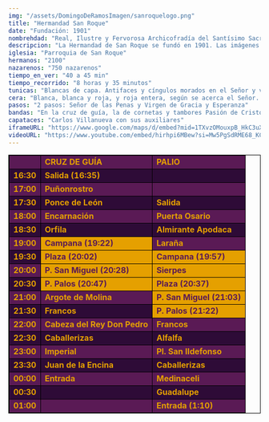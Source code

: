 ```yaml
---
img: "/assets/DomingoDeRamosImagen/sanroquelogo.png"
title: "Hermandad San Roque"
date: "Fundación: 1901"
nombrehdad: "Real, Ilustre y Fervorosa Archicofradía del Santísimo Sacramento, Pura y Limpia Concepción y Ánimas Benditas, Santísimo Cristo de San Agustín y Hermandad de Nazarenos de Nuestro Padre Jesús de las Penas y Nuestra Señora de Gracia y Esperanza"
descripcion: "La Hermandad de San Roque se fundó en 1901. Las imágenes originales se perdieron en el incendio que sufrió el templo en 1936. Fue en 1990 cuando incorporó al título de la corporación al Santísimo Cristo de San Agustín. La coronación de la Virgen de Gracia y Esperanza la llevó a cabo el cardenal Segura en 1947 y obtuvo el rango canónico en 1998.Se destaca su tránsito por la mítica calle Caballerizas y por Medinaceli, Imperial y Calería en su recorrido de regreso al templo. El sonido de las caídas del paso del palio es uno de los más característicos de la Semana Santa."
iglesia: "Parroquia de San Roque"
hermanos: "2100"
nazarenos: "750 nazarenos"
tiempo_en_ver: "40 a 45 min"
tiempo_recorrido: "8 horas y 35 minutos"
tunicas: "Blancas de capa. Antifaces y cíngulos morados en el Señor y verdes en la Virgen"
cera: "Blanca, blanca y roja, y roja entera, según se acerca el Señor. Blanca, blanca y verde, y verde, según se acerca la Virgen"
pasos: "2 pasos: Señor de las Penas y Virgen de Gracia y Esperanza"
bandas: "En la cruz de guía, la de cornetas y tambores Pasión de Cristo. La banda Jesús Nazareno (Huelva), tras el Señor. La Cruz Roja, tras el palio"
capataces: "Carlos Villanueva con sus auxiliares"
iframeURL: "https://www.google.com/maps/d/embed?mid=1TXvzOMouxpB_HkC3uX4pw9CkdsSwN89v&ehbc=2E312F"
videoURL: "https://www.youtube.com/embed/hirhpi6MBew?si=Mw5PgSdRME68_KCO"
---
```


<table class="recorrido" style="width: 100%; border-collapse: collapse; text-align: left; border: 1px solid black;">
  <tbody>
    <tr style="background-color: #5a1a55; color: #e5a000; font-weight: bold;">
      <td style="border: 1px solid black; text-align: center;"></td>
      <td style="border: 1px solid black;">CRUZ DE GUÍA</td>
      <td style="border: 1px solid black;">PALIO</td>
    </tr>
    <tr style="background-color: #2e0b37; color: #e5a000; font-weight: bold;">
      <td style="border: 1px solid black; text-align: center;">16:30</td>
      <td style="border: 1px solid black;">Salida (16:35)</td>
      <td style="border: 1px solid black;"></td>
    </tr>
    <tr style="background-color: #5a1a55; color: #e5a000; font-weight: bold;">
      <td style="border: 1px solid black; text-align: center;">17:00</td>
      <td style="border: 1px solid black;">Puñonrostro</td>
      <td style="border: 1px solid black;"></td>
    </tr>
    <tr style="background-color: #2e0b37; color: #e5a000; font-weight: bold;">
      <td style="border: 1px solid black; text-align: center;">17:30</td>
      <td style="border: 1px solid black;">Ponce de León</td>
      <td style="border: 1px solid black;">Salida</td>
    </tr>
    <tr style="background-color: #5a1a55; color: #e5a000; font-weight: bold;">
      <td style="border: 1px solid black; text-align: center;">18:00</td>
      <td style="border: 1px solid black;">Encarnación</td>
      <td style="border: 1px solid black;">Puerta Osario</td>
    </tr>
    <tr style="background-color: #2e0b37; color: #e5a000; font-weight: bold;">
      <td style="border: 1px solid black; text-align: center;">18:30</td>
      <td style="border: 1px solid black;">Orfila</td>
      <td style="border: 1px solid black;">Almirante Apodaca</td>
    </tr>
    <tr style="background-color: #5a1a55; color: #e5a000; font-weight: bold;">
      <td style="border: 1px solid black; text-align: center;">19:00</td>
      <td style="border: 1px solid black; background-color: #e5a000; color: #5a1a55;">Campana (19:22)</td>
      <td style="border: 1px solid black;">Laraña</td>
    </tr>
    <tr style="background-color: #2e0b37; color: #e5a000; font-weight: bold;">
      <td style="border: 1px solid black; text-align: center;">19:30</td>
      <td style="border: 1px solid black; background-color: #e5a000; color: #5a1a55;">Plaza (20:02)</td>
      <td style="border: 1px solid black; background-color: #e5a000; color: #5a1a55;">Campana (19:57)</td>
    </tr>
    <tr style="background-color: #5a1a55; color: #e5a000; font-weight: bold;">
      <td style="border: 1px solid black; text-align: center;">20:00</td>
      <td style="border: 1px solid black; background-color: #e5a000; color: #5a1a55;">P. San Miguel (20:28)</td>
      <td style="border: 1px solid black; background-color: #e5a000; color: #5a1a55;">Sierpes</td>
    </tr>
    <tr style="background-color: #2e0b37; color: #e5a000; font-weight: bold;">
      <td style="border: 1px solid black; text-align: center;">20:30</td>
      <td style="border: 1px solid black; background-color: #e5a000; color: #5a1a55;">P. Palos (20:47)</td>
      <td style="border: 1px solid black; background-color: #e5a000; color: #5a1a55;">Plaza (20:37)</td>
    </tr>
    <tr style="background-color: #5a1a55; color: #e5a000; font-weight: bold;">
      <td style="border: 1px solid black; text-align: center;">21:00</td>
      <td style="border: 1px solid black;">Argote de Molina</td>
      <td style="border: 1px solid black; background-color: #e5a000; color: #5a1a55;">P. San Miguel (21:03)</td>
    </tr>
    <tr style="background-color: #2e0b37; color: #e5a000; font-weight: bold;">
      <td style="border: 1px solid black; text-align: center;">21:30</td>
      <td style="border: 1px solid black;">Francos</td>
      <td style="border: 1px solid black; background-color: #e5a000; color: #5a1a55;">P. Palos (21:22)</td>
    </tr>
    <tr style="background-color: #5a1a55; color: #e5a000; font-weight: bold;">
      <td style="border: 1px solid black; text-align: center;">22:00</td>
      <td style="border: 1px solid black;">Cabeza del Rey Don Pedro</td>
      <td style="border: 1px solid black;">Francos</td>
    </tr>
    <tr style="background-color: #2e0b37; color: #e5a000; font-weight: bold;">
      <td style="border: 1px solid black; text-align: center;">22:30</td>
      <td style="border: 1px solid black;">Caballerizas</td>
      <td style="border: 1px solid black;">Alfalfa</td>
    </tr>
    <tr style="background-color: #5a1a55; color: #e5a000; font-weight: bold;">
      <td style="border: 1px solid black; text-align: center;">23:00</td>
      <td style="border: 1px solid black;">Imperial</td>
      <td style="border: 1px solid black;">Pl. San Ildefonso</td>
    </tr>
    <tr style="background-color: #2e0b37; color: #e5a000; font-weight: bold;">
      <td style="border: 1px solid black; text-align: center;">23:30</td>
      <td style="border: 1px solid black;">Juan de la Encina</td>
      <td style="border: 1px solid black;">Caballerizas</td>
    </tr>
    <tr style="background-color: #5a1a55; color: #e5a000; font-weight: bold;">
      <td style="border: 1px solid black; text-align: center;">00:00</td>
      <td style="border: 1px solid black;">Entrada</td>
      <td style="border: 1px solid black;">Medinaceli</td>
    </tr>
    <tr style="background-color: #2e0b37; color: #e5a000; font-weight: bold;">
      <td style="border: 1px solid black; text-align: center;">00:30</td>
      <td style="border: 1px solid black;"></td>
      <td style="border: 1px solid black;">Guadalupe</td>
    </tr>
    <tr style="background-color: #5a1a55; color: #e5a000; font-weight: bold;">
      <td style="border: 1px solid black; text-align: center;">01:00</td>
      <td style="border: 1px solid black;"></td>
      <td style="border: 1px solid black;">Entrada (1:10)</td>
    </tr>
  </tbody>
</table>